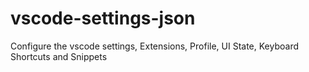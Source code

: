 # vscode-settings-json
Configure the vscode settings, Extensions, Profile, UI State, Keyboard Shortcuts and Snippets

